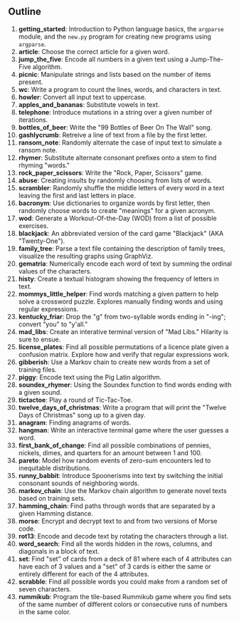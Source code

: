 ## Outline
1. **getting_started**: Introduction to Python language basics, the `argparse` module, and the `new.py` program for creating new programs using `argparse`.
2. **article**: Choose the correct article for a given word.
3. **jump_the_five**: Encode all numbers in a given text using a Jump-The-Five algorithm.
4. **picnic**: Manipulate strings and lists based on the number of items present.
5. **wc**: Write a program to count the lines, words, and characters in text.
6. **howler**: Convert all input text to uppercase.
7. **apples_and_bananas**: Substitute vowels in text.
8. **telephone**: Introduce mutations in a string over a given number of iterations.
9. **bottles_of_beer**: Write the "99 Bottles of Beer On The Wall" song.
10. **gashlycrumb**: Retreive a line of text from a file by the first letter.
11. **ransom_note**: Randomly alternate the case of input text to simulate a ransom note.
12. **rhymer**: Substitute alternate consonant prefixes onto a stem to find rhyming "words."
13. **rock_paper_scissors**: Write the "Rock, Paper, Scissors" game.
14. **abuse**: Creating insults by randomly choosing from lists of words.
15. **scrambler**: Randomly shuffle the middle letters of every word in a text leaving the first and last letters in place.
16. **bacronym**: Use dictionaries to organize words by first letter, then randomly choose words to create "meanings" for a given acronym.
17. **wod**: Generate a Workout-Of-the-Day (WOD) from a list of possible exercises.
18. **blackjack**: An abbreviated version of the card game "Blackjack" (AKA "Twenty-One").
19. **family_tree**: Parse a text file containing the description of family trees, visualize the resulting graphs using GraphViz.
20. **gematria**: Numerically encode each word of text by summing the ordinal values of the characters.
21. **histy**: Create a textual histogram showing the frequency of letters in text.
22. **mommys_little_helper**: Find words matching a given pattern to help solve a crossword puzzle. Explores manually finding words and using regular expressions.
23. **kentucky_friar**: Drop the "g" from two-syllable words ending in "-ing"; convert "you" to "y'all."
24. **mad_libs**: Create an interative terminal version of "Mad Libs." Hilarity is sure to ensue.
25. **license_plates**: Find all possible permutations of a licence plate given a confusion matrix. Explore how and verify that regular expressions work.
26. **gibberish**: Use a Markov chain to create new words from a set of training files.
27. **piggy**: Encode text using the Pig Latin algorithm.
28. **soundex_rhymer**: Using the Soundex function to find words ending with a given sound.
29. **tictactoe**: Play a round of Tic-Tac-Toe.
30. **twelve_days_of_christmas**: Write a program that will print the "Twelve Days of Christmas" song up to a given day.
31. **anagram**: Finding anagrams of words.
32. **hangman**: Write an interactive terminal game where the user guesses a word.
33. **first_bank_of_change**: Find all possible combinations of pennies, nickels, dimes, and quarters for an amount between 1 and 100.
34. **pareto**: Model how random events of zero-sum encounters led to inequitable distributions.
35. **runny_babbit**: Introduce Spoonerisms into text by switching the initial consonant sounds of neighboring words.
36. **markov_chain**: Use the Markov chain algorithm to generate novel texts based on training sets.
37. **hamming_chain**: Find paths through words that are separated by a given Hamming distance.
38. **morse**: Encrypt and decrypt text to and from two versions of Morse code.
39. **rot13**: Encode and decode text by rotating the characters through a list.
40. **word_search**: Find all the words hidden in the rows, columns, and diagonals in a block of text.
41. **set**: Find "set" of cards from a deck of 81 where each of 4 attributes can have each of 3 values and a "set" of 3 cards is either the same or entirely different for each of the 4 attributes.
42. **scrabble**: Find all possible words you could make from a random set of seven characters.
43. **rummikub**: Program the tile-based Rummikub game where you find sets of the same number of different colors or consecutive runs of numbers in the same color.
